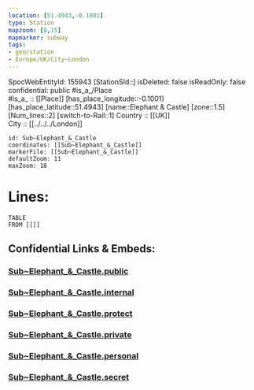 ```yaml
---
location: [51.4943,-0.1001] 
type: Station 
mapzoom: [8,15] 
mapmarker: subway 
tags:
- geo/station
- Europe/UK/City~London
---
```

SpocWebEntityId: 155943
[StationSId::] 
isDeleted: false
isReadOnly: false
confidential: public
#is_a_/Place  
#is_a_ :: [[Place]] 
[has_place_longitude::-0.1001] 
[has_place_latitude::51.4943] 
[name::Elephant &amp; Castle] 
[zone::1.5] 
[Num_lines::2] 
[switch-to-Rail::1] 
Country :: [[UK]]  
City :: [[../../../London]]  


```leaflet
id: Sub~Elephant_&_Castle
coordinates: [[Sub~Elephant_&_Castle]] 
markerFile: [[Sub~Elephant_&_Castle]] 
defaultZoom: 11 
maxZoom: 18
```


# Lines: 
```dataview
TABLE 
FROM [[]] 
```


## Confidential Links & Embeds: 

### [Sub~Elephant_&_Castle.public](/_public/\Earth\Continent\Europe\Europe~North\UK\England\Regions~England\London,Greater\cities~GreaterLondon\Underground\StationSub~Elephant_&_Castle.public.md) 

### [Sub~Elephant_&_Castle.internal](/_internal/\Earth\Continent\Europe\Europe~North\UK\England\Regions~England\London,Greater\cities~GreaterLondon\Underground\StationSub~Elephant_&_Castle.internal.md) 

### [Sub~Elephant_&_Castle.protect](/_protect/\Earth\Continent\Europe\Europe~North\UK\England\Regions~England\London,Greater\cities~GreaterLondon\Underground\StationSub~Elephant_&_Castle.protect.md) 

### [Sub~Elephant_&_Castle.private](/_private/\Earth\Continent\Europe\Europe~North\UK\England\Regions~England\London,Greater\cities~GreaterLondon\Underground\StationSub~Elephant_&_Castle.private.md) 

### [Sub~Elephant_&_Castle.personal](/_personal/\Earth\Continent\Europe\Europe~North\UK\England\Regions~England\London,Greater\cities~GreaterLondon\Underground\StationSub~Elephant_&_Castle.personal.md) 

### [Sub~Elephant_&_Castle.secret](/_secret/\Earth\Continent\Europe\Europe~North\UK\England\Regions~England\London,Greater\cities~GreaterLondon\Underground\StationSub~Elephant_&_Castle.secret.md)

